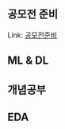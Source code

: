 ## 공모전 준비 
Link: [공모전준비][googlelink]

[googlelink]: https://google.com "Go google"

## ML & DL
## 개념공부
## EDA

